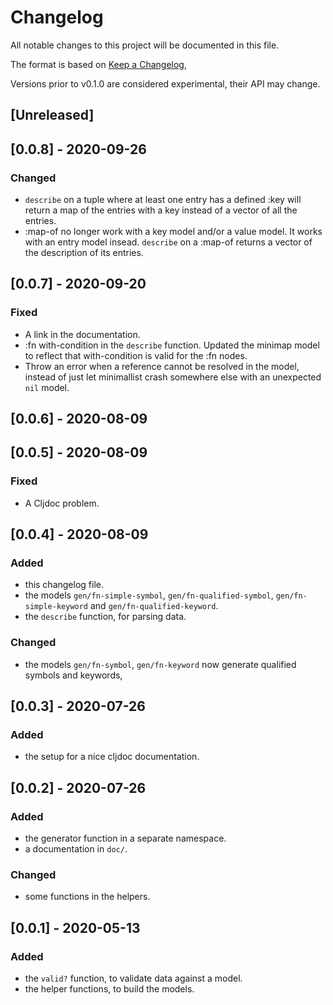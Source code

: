 # Changelog
All notable changes to this project will be documented in this file.

The format is based on [Keep a Changelog](https://keepachangelog.com/en/1.0.0/),

Versions prior to v0.1.0 are considered experimental, their API may change.

## [Unreleased]

## [0.0.8] - 2020-09-26

### Changed

- `describe` on a tuple where at least one entry has a defined :key will return
  a map of the entries with a key instead of a vector of all the entries.
- :map-of no longer work with a key model and/or a value model. It works with an entry model insead.
  `describe` on a :map-of returns a vector of the description of its entries.

## [0.0.7] - 2020-09-20

### Fixed
- A link in the documentation.
- :fn with-condition in the `describe` function.
  Updated the minimap model to reflect that with-condition is valid for the :fn nodes.
- Throw an error when a reference cannot be resolved in the model, instead of just let
  minimallist crash somewhere else with an unexpected `nil` model.

## [0.0.6] - 2020-08-09
## [0.0.5] - 2020-08-09

### Fixed
- A Cljdoc problem.

## [0.0.4] - 2020-08-09

### Added
- this changelog file.
- the models `gen/fn-simple-symbol`, `gen/fn-qualified-symbol`,
  `gen/fn-simple-keyword` and `gen/fn-qualified-keyword`.
- the `describe` function, for parsing data.

### Changed
- the models `gen/fn-symbol`, `gen/fn-keyword` now generate qualified symbols and keywords,

## [0.0.3] - 2020-07-26

### Added
- the setup for a nice cljdoc documentation.

## [0.0.2] - 2020-07-26

### Added
- the generator function in a separate namespace.
- a documentation in `doc/`.

### Changed
- some functions in the helpers.

## [0.0.1] - 2020-05-13

### Added
- the `valid?` function, to validate data against a model.
- the helper functions, to build the models.
